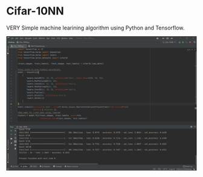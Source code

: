 # Cifar-10NN
VERY Simple machine learining algorithm using Python and Tensorflow.

![](exercise4.png)
